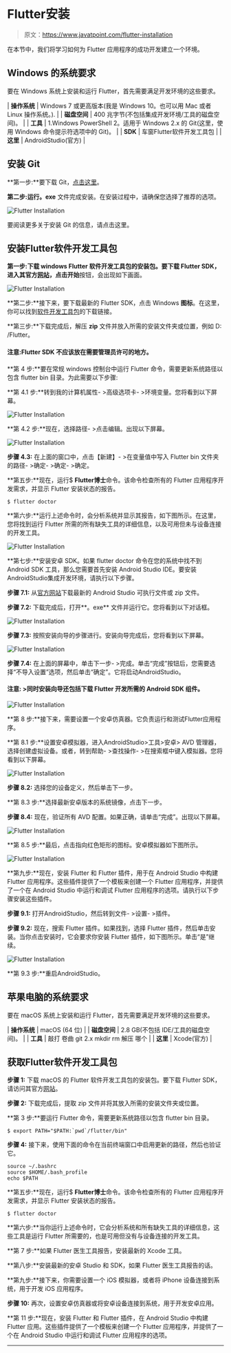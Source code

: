 # Flutter安装

> 原文：<https://www.javatpoint.com/flutter-installation>

在本节中，我们将学习如何为 Flutter 应用程序的成功开发建立一个环境。

## Windows 的系统要求

要在 Windows 系统上安装和运行 Flutter，首先需要满足开发环境的这些要求。

| **操作系统** | Windows 7 或更高版本(我是 Windows 10。也可以用 Mac 或者 Linux 操作系统。). |
| **磁盘空间** | 400 兆字节(不包括集成开发环境/工具的磁盘空间)。 |
| **工具** | 1.Windows PowerShell
2。适用于 Windows 2.x 的 Git(这里，使用 Windows 命令提示符选项中的 Git)。 |
| **SDK** | 车窗Flutter软件开发工具包 |
| **这里** | AndroidStudio(官方) |

## 安装 Git

**第一步:**要下载 Git，[点击这里](https://git-scm.com/download/win)。

**第二步:**运行**。exe** 文件完成安装。在安装过程中，请确保您选择了推荐的选项。

![Flutter Installation](img/6708fe847ca80160a28e4027e8cba8d2.png)

要阅读更多关于安装 Git 的信息，请点击这里。

## 安装Flutter软件开发工具包

**第一步:**下载 windows Flutter 软件开发工具包的安装包。要下载 Flutter SDK，进入其官方[网站](https://flutter.dev/)，点击**开始**按钮，会出现如下画面。

![Flutter Installation](img/7c0adc15871959bf5c33f42f52026c7d.png)

**第二步:**接下来，要下载最新的 Flutter SDK，点击 Windows **图标**。在这里，你可以找到[软件开发工具包](https://flutter.dev/docs/get-started/install/windows)的下载链接。

**第三步:**下载完成后，解压 **zip** 文件并放入所需的安装文件夹或位置，例如 D: /Flutter。

#### 注意:Flutter SDK 不应该放在需要管理员许可的地方。

**第 4 步:**要在常规 windows 控制台中运行 Flutter 命令，需要更新系统路径以包含 flutter bin 目录。为此需要以下步骤:

**第 4.1 步:**转到我的计算机属性- >高级选项卡- >环境变量。您将看到以下屏幕。

![Flutter Installation](img/82be937415506866b72ea97b38129a18.png)

**第 4.2 步:**现在，选择路径- >点击编辑。出现以下屏幕。

![Flutter Installation](img/b05b14071b361608733ce226ac95831a.png)

**步骤 4.3:** 在上面的窗口中，点击【新建】- >在变量值中写入 Flutter bin 文件夹的路径- >确定- >确定- >确定。

**第五步:**现在，运行$ **Flutter博士**命令。该命令检查所有的 Flutter 应用程序开发需求，并显示 Flutter 安装状态的报告。

```
$ flutter doctor

```

**第六步:**运行上述命令时，会分析系统并显示其报告，如下图所示。在这里，您将找到运行 Flutter 所需的所有缺失工具的详细信息，以及可用但未与设备连接的开发工具。

![Flutter Installation](img/c11c595bfd5cbcab8c92b19eeddc048d.png)

**第七步:**安装安卓 SDK。如果 flutter doctor 命令在您的系统中找不到 Android SDK 工具，那么您需要首先安装 Android Studio IDE。要安装AndroidStudio集成开发环境，请执行以下步骤。

**步骤 7.1:** 从[官方网站](https://developer.android.com/studio/#downloads)下载最新的 Android Studio 可执行文件或 zip 文件。

**步骤 7.2:** 下载完成后，打开**。exe** 文件并运行它。您将看到以下对话框。

![Flutter Installation](img/8833193b2da5348fb59564ebc890a985.png)

**步骤 7.3:** 按照安装向导的步骤进行。安装向导完成后，您将看到以下屏幕。

![Flutter Installation](img/c5518e65e6ac9f43a1c2c1dd55abbb1e.png)

**步骤 7.4:** 在上面的屏幕中，单击下一步- >完成。单击“完成”按钮后，您需要选择“不导入设置”选项，然后单击“确定”。它将启动AndroidStudio。

#### 注意: >同时安装向导还包括下载 Flutter 开发所需的 Android SDK 组件。

![Flutter Installation](img/909f0361618ccf9dab842045a2cb8e6c.png)

**第 8 步:**接下来，需要设置一个安卓仿真器。它负责运行和测试Flutter应用程序。

**第 8.1 步:**设置安卓模拟器，进入AndroidStudio>工具>安卓> AVD 管理器，选择创建虚拟设备。或者，转到帮助- >查找操作- >在搜索框中键入模拟器。您将看到以下屏幕。

![Flutter Installation](img/749cc8be72ae7476c4eb72ba4a1de4e5.png)

**步骤 8.2:** 选择您的设备定义，然后单击下一步。

**第 8.3 步:**选择最新安卓版本的系统镜像，点击下一步。

**步骤 8.4:** 现在，验证所有 AVD 配置。如果正确，请单击“完成”。出现以下屏幕。

![Flutter Installation](img/11121bfedb9152da6aa7efec6fa247b6.png)

**第 8.5 步:**最后，点击指向红色矩形的图标。安卓模拟器如下图所示。

![Flutter Installation](img/569b48e4bbf41884f099b3204992f5e7.png)

**第九步:**现在，安装 Flutter 和 Flutter 插件，用于在 Android Studio 中构建 Flutter 应用程序。这些插件提供了一个模板来创建一个 Flutter 应用程序，并提供了一个在 Android Studio 中运行和调试 Flutter 应用程序的选项。请执行以下步骤安装这些插件。

**步骤 9.1:** 打开AndroidStudio，然后转到文件- >设置- >插件。

**步骤 9.2:** 现在，搜索 Flutter 插件。如果找到，选择 Flutter 插件，然后单击安装。当你点击安装时，它会要求你安装 Flutter 插件，如下图所示。单击“是”继续。

![Flutter Installation](img/a1fcc06b9d698b1f8452d5c7a40ee239.png)

**第 9.3 步:**重启AndroidStudio。

## 苹果电脑的系统要求

要在 macOS 系统上安装和运行 Flutter，首先需要满足开发环境的这些要求。

| **操作系统** | macOS (64 位) |
| **磁盘空间** | 2.8 GB(不包括 IDE/工具的磁盘空间)。 |
| **工具** | 敲打
卷曲
git 2.x
mkdir
rm
解压
哪个 |
| **这里** | Xcode(官方) |

## 获取Flutter软件开发工具包

**步骤 1:** 下载 macOS 的 Flutter 软件开发工具包的安装包。要下载 Flutter SDK，请访问其官方[网站](https://flutter.dev/docs/get-started/install/macos)。

**步骤 2:** 下载完成后，提取 zip 文件并将其放入所需的安装文件夹或位置。

**第 3 步:**要运行 Flutter 命令，需要更新系统路径以包含 flutter bin 目录。

```
$ export PATH="$PATH:`pwd`/flutter/bin"

```

**步骤 4:** 接下来，使用下面的命令在当前终端窗口中启用更新的路径，然后也验证它。

```
source ~/.bashrc
source $HOME/.bash_profile
echo $PATH

```

**第五步:**现在，运行$ **Flutter博士**命令。该命令检查所有的 Flutter 应用程序开发需求，并显示 Flutter 安装状态的报告。

```
$ flutter doctor

```

**第六步:**当你运行上述命令时，它会分析系统和所有缺失工具的详细信息，这些工具是运行 Flutter 所需要的，也是可用但没有与设备连接的开发工具。

**第 7 步:**如果 Flutter 医生工具报告，安装最新的 Xcode 工具。

**第八步:**安装最新的安卓 Studio 和 SDK，如果 Flutter 医生工具报告的话。

**第九步:**接下来，你需要设置一个 iOS 模拟器，或者将 iPhone 设备连接到系统，用于开发 iOS 应用程序。

**步骤 10:** 再次，设置安卓仿真器或将安卓设备连接到系统，用于开发安卓应用。

**第 11 步:**现在，安装 Flutter 和 Flutter 插件，在 Android Studio 中构建 Flutter 应用。这些插件提供了一个模板来创建一个 Flutter 应用程序，并提供了一个在 Android Studio 中运行和调试 Flutter 应用程序的选项。

* * *